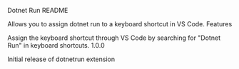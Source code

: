 Dotnet Run README

Allows you to assign dotnet run to a keyboard shortcut in VS Code.
Features

Assign the keyboard shortcut through VS Code by searching for "Dotnet Run" in keyboard shortcuts.
1.0.0

Initial release of dotnetrun extension